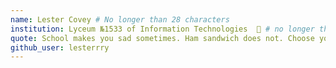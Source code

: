 ```yaml
---
name: Lester Covey # No longer than 28 characters
institution: Lyceum №1533 of Information Technologies  🚩 # no longer than 58 characters
quote: School makes you sad sometimes. Ham sandwich does not. Choose yourself. # no longer than 100 characters, avoid using quotes(") to guarantee the format remains the same.
github_user: lesterrry
---
```

